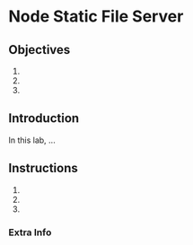 # Node Static File Server

## Objectives

1.
1.
1.


## Introduction

In this lab, ...

## Instructions

1.
2.
3.


### Extra Info
